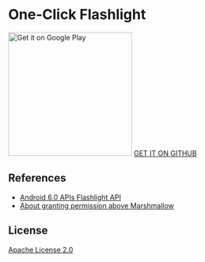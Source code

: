 # One-Click Flashlight

<a href='https://play.google.com/store/apps/details?id=xyz.aprildown.torch'><img alt='Get it on Google Play' src='https://play.google.com/intl/en_us/badges/static/images/badges/en_badge_web_generic.png' width=250/></a> [GET IT ON GITHUB](https://github.com/deweyreed/oneclickflashlight/releases)

## References

- [Android 6.0 APIs Flashlight API](https://developer.android.com/about/versions/marshmallow/android-6.0.html#flashlight)
- [About granting permission above Marshmallow](https://stackoverflow.com/a/40231535/5507158)

## License

[Apache License 2.0](./LICENSE)
